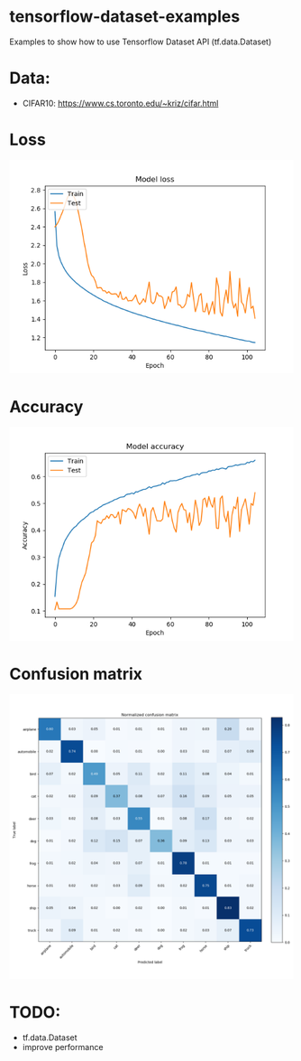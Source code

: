 # tensorflow-dataset-examples
Examples to show how to use Tensorflow Dataset API (tf.data.Dataset)

# Data:
* CIFAR10: https://www.cs.toronto.edu/~kriz/cifar.html

# Loss
![](exp_006_cont_loss.png)

# Accuracy
![](exp_006_cont_acc.png)

# Confusion matrix
![](exp_006_cont_confusion_matrix.png)

# TODO:
* tf.data.Dataset
* improve performance
